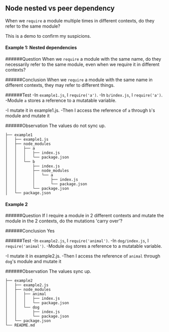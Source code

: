 Node nested vs peer dependency 
------------------------------

When we `require` a module multiple times in different contexts,
do they refer to the same module?

This is a demo to confirm my suspicions.


#### Example 1: Nested dependencies

######Question
When we `require` a module with the same name,
do they necessarily refer to the same module, even
when we require it in different contexts?

######Conclusion
When we `require` a module with the same name
in different contexts, they may refer to different things.

######Test
-In `example1.js`, I `require('a')`. 
-In `b/index.js`, I `require('a')`.
-Module `a` stores a reference to a mutatable variable.

-I mutate it in example1.js. 
-Then I access the reference of `a` through `b`'s module and mutate it

######Observation
The values do not sync up.


```
├── example1
│   ├── example1.js
│   ├── node_modules
│   │   ├── a
│   │   │   ├── index.js
│   │   │   └── package.json
│   │   └── b
│   │       ├── index.js
│   │       ├── node_modules
│   │       │   └── a
│   │       │       ├── index.js
│   │       │       └── package.json
│   │       └── package.json
│   └── package.json
```



#### Example 2

######Question
If I require a module in 2 different contexts and mutate the module
in the 2 contexts, do the mutations 'carry over'?

######Conclusion
Yes

######Test
-In `example2.js`, I `require('animal')`. 
-In `dog/index.js`, I `require('animal')`.
-Module `dog` stores a reference to a mutatable variable.

-I mutate it in example2.js. 
-Then I access the reference of `animal` through `dog`'s module and mutate it

######Observation
The values sync up.


```
├── example2
│   ├── example2.js
│   ├── node_modules
│   │   ├── animal
│   │   │   ├── index.js
│   │   │   └── package.json
│   │   └── dog
│   │       ├── index.js
│   │       └── package.json
│   └── package.json
└── README.md
```

